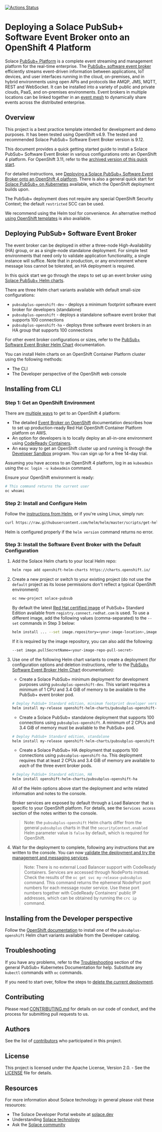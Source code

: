 [![Actions Status](https://github.com/SolaceProducts/pubsubplus-openshift-quickstart/workflows/build/badge.svg?branch=master)](https://github.com/SolaceProducts/pubsubplus-openshift-quickstart/actions?query=workflow%3Abuild+branch%3Amaster)


# Deploying a Solace PubSub+ Software Event Broker onto an OpenShift 4 Platform

Solace [PubSub+ Platform](https://solace.com/products/platform/) is a complete event streaming and management platform for the real-time enterprise. The [PubSub+ software event broker](https://solace.com/products/event-broker/software/) efficiently streams event-driven information between applications, IoT devices, and user interfaces running in the cloud, on-premises, and in hybrid environments using open APIs and protocols like AMQP, JMS, MQTT, REST and WebSocket. It can be installed into a variety of public and private clouds, PaaS, and on-premises environments. Event brokers in multiple locations can be linked together in an [event mesh](https://solace.com/what-is-an-event-mesh/) to dynamically share events across the distributed enterprise.

## Overview

This project is a best practice template intended for development and demo purposes. It has been tested using OpenShift v4.9. The tested and recommended Solace PubSub+ Software Event Broker version is 9.12.

This document provides a quick getting started guide to install a Solace PubSub+ Software Event Broker in various configurations onto an OpenShift 4 platform. For OpenShift 3.11, refer to the [archived version of this quick start](https://github.com/SolaceProducts/pubsubplus-openshift-quickstart/tree/v1.1.1).

For detailed instructions, see [Deploying a Solace PubSub+ Software Event Broker onto an OpenShift 4 platform](/docs/PubSubPlusOpenShiftDeployment.md). There is also a general quick start for [Solace PubSub+ on Kubernetes](https://github.com/SolaceProducts/pubsubplus-kubernetes-quickstart/blob/master/docs/PubSubPlusK8SDeployment.md) available, which the OpenShift deployment builds upon.

The PubSub+ deployment does not require any special OpenShift Security Context; the default `restricted` SCC can be used.

We recommend using the Helm tool for convenience. An alternative method [using OpenShift templates](/docs/PubSubPlusOpenShiftDeployment.md#step-4-option-2-deploy-using-openshift-templates) is also available.

## Deploying PubSub+ Software Event Broker

The event broker can be deployed in either a three-node High-Availability (HA) group, or as a single-node standalone deployment. For simple test environments that need only to validate application functionality, a single instance will suffice. Note that in production, or any environment where message loss cannot be tolerated, an HA deployment is required.

In this quick start we go through the steps to set up an event broker using [Solace PubSub+ Helm charts](https://artifacthub.io/packages/search?page=1&repo=solace).

There are three Helm chart variants available with default small-size configurations:
- `pubsubplus-openshift-dev` - deploys a minimum footprint software event broker for developers (standalone)
- `pubsubplus-openshift` - deploys a standalone software event broker that supports 100 connections
- `pubsubplus-openshift-ha` - deploys three software event brokers in an HA group that supports 100 connections

For other event broker configurations or sizes, refer to the [PubSub+ Software Event Broker Helm Chart](https://github.com/SolaceProducts/pubsubplus-kubernetes-quickstart/blob/master/pubsubplus/README.md) documentation.

You can install Helm charts on an OpenShift Container Platform cluster using the following methods:
* The CLI
* The Developer perspective of the OpenShift web console

## Installing from CLI

### Step 1: Get an OpenShift Environment

There are [multiple ways](https://www.openshift.com/try ) to get to an OpenShift 4 platform:
- The detailed [Event Broker on OpenShift](/docs/PubSubPlusOpenShiftDeployment.md#step-1-optional--aws-deploy-a-self-managed-openshift-container-platform-onto-aws) documentation describes how to set up production-ready Red Hat OpenShift Container Platform platform on AWS.
- An option for developers is to locally deploy an all-in-one environment using [CodeReady Containers](https://developers.redhat.com/products/codeready-containers/overview).
- An easy way to get an OpenShift cluster up and running is through the [Developer Sandbox](https://developers.redhat.com/developer-sandbox) program. You can sign up for a free 14-day trial.

Assuming you have access to an OpenShift 4 platform, log in as `kubeadmin` using the `oc login -u kubeadmin` command.

Ensure your OpenShift environment is ready:

```bash
# This command returns the current user
oc whoami
```

### Step 2: Install and Configure Helm

Follow the [instructions from Helm](//github.com/helm/helm#install), or if you're using Linux, simply run:
```bash
curl https://raw.githubusercontent.com/helm/helm/master/scripts/get-helm-3 | bash
```

Helm is configured properly if the `helm version` command returns no error.


### Step 3: Install the Software Event Broker with the Default Configuration

1. Add the Solace Helm charts to your local Helm repo:
    ```bash
    helm repo add openshift-helm-charts https://charts.openshift.io/
    ```

2. Create a new project or switch to your existing project (do not use the `default` project as its loose permissions don't reflect a typical OpenShift environment)
    ```bash
    oc new-project solace-pubsub
    ```

    By default the latest [Red Hat certified image](https://hub.Docker.com/r/solace/solace-pubsub-standard/tags/) of PubSub+ Standard Edition available from `registry.connect.redhat.com` is used. To use a different image, add the following values (comma-separated) to the `--set` commands in Step 3 below:

    ```bash
    helm install ... --set image.repository=<your-image-location>,image.tag=<your-image-tag>
    ```

    If it is required by the image repository, you can also add the following:
    ```bash
    --set image.pullSecretName=<your-image-repo-pull-secret>
    ```

3. Use one of the following Helm chart variants to create a deployment (for configuration options and deletion instructions, refer to the [PubSub+ Software Event Broker Helm Chart](https://github.com/SolaceProducts/pubsubplus-kubernetes-quickstart/tree/master/pubsubplus#configuration) documentation):

    - Create a Solace PubSub+ minimum deployment for development purposes using `pubsubplus-openshift-dev`. This variant requires a minimum of 1 CPU and 3.4 GiB of memory to be available to the PubSub+ event broker pod.
    ```bash
    # Deploy PubSub+ Standard edition, minimum footprint developer version
    helm install my-release openshift-helm-charts/pubsubplus-openshift-dev
    ```

    - Create a Solace PubSub+ standalone deployment that supports 100 connections using `pubsubplus-openshift`. A minimum of 2 CPUs and 3.4 GiB of memory must be available to the PubSub+ pod.
    ```bash
    # Deploy PubSub+ Standard edition, standalone
    helm install my-release openshift-helm-charts/pubsubplus-openshift
    ```

    - Create a Solace PubSub+ HA deployment that supports 100 connections using `pubsubplus-openshift-ha`. This deployment requires that at least 2 CPUs and 3.4 GiB of memory are available to *each* of the three event broker pods.
    ```bash
    # Deploy PubSub+ Standard edition, HA
    helm install openshift-helm-charts/pubsubplus-openshift-ha
    ```

    All of the Helm options above start the deployment and write related information and notes to the console.

    Broker services are exposed by default through a Load Balancer that is specific to your OpenShift platform. For details, see the `Services access` section of the notes written to the console.

    > Note: the `pubsubplus-openshift` Helm charts differ from the general `pubsubplus` charts in that the `securityContext.enabled` Helm parameter value is `false` by default, which is required for OpenShift.

4. Wait for the deployment to complete, following any instructions that are written to the console. You can now [validate the deployment and try the management and messaging services](/docs/PubSubPlusOpenShiftDeployment.md#validating-the-deployment).
 
    > Note: There is no external Load Balancer support with CodeReady Containers. Services are accessed through NodePorts instead. Check the results of the `oc get svc my-release-pubsubplus` command. This command returns the ephemeral NodePort port numbers for each message router service. Use these port numbers together with CodeReady Containers' public IP addresses, which can be obtained by running the `crc ip` command.

## Installing from the Developer perspective

Follow the [OpenShift documentation](https://docs.openshift.com/container-platform/latest/applications/working_with_helm_charts/configuring-custom-helm-chart-repositories.html#odc-installing-helm-charts-using-developer-perspective_configuring-custom-helm-chart-repositories) to install one of the `pubsubplus-openshift` Helm chart variants available from the Developer catalog.

## Troubleshooting

If you have any problems, refer to the [Troubleshooting](https://github.com/SolaceProducts/pubsubplus-kubernetes-quickstart/blob/master/docs/PubSubPlusK8SDeployment.md#troubleshooting) section of the general PubSub+ Kubernetes Documentation for help. Substitute any `kubectl` commands with `oc` commands.

If you need to start over, follow the steps to [delete the current deployment](/docs/PubSubPlusOpenShiftDeployment.md#deleting-a-deployment).


## Contributing

Please read [CONTRIBUTING.md](CONTRIBUTING.md) for details on our code of conduct, and the process for submitting pull requests to us.

## Authors

See the list of [contributors](//github.com/SolaceProducts/pubsubplus-openshift-quickstart/graphs/contributors) who participated in this project.

## License

This project is licensed under the Apache License, Version 2.0. - See the [LICENSE](LICENSE) file for details.

## Resources

For more information about Solace technology in general please visit these resources:

- The Solace Developer Portal website at [solace.dev](//solace.dev/)
- Understanding [Solace technology](//solace.com/products/platform/)
- Ask the [Solace community](//dev.solace.com/community/)

